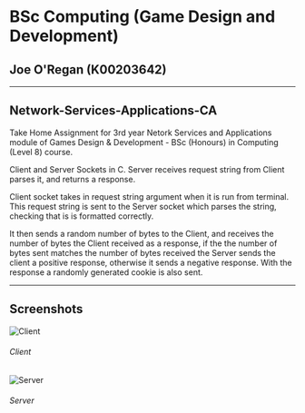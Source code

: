 # BSc Computing (Game Design and Development)
## Joe O'Regan (K00203642)

---

## Network-Services-Applications-CA

Take Home Assignment for 3rd year Netork Services and Applications module of 
Games Design & Development - BSc (Honours) in Computing (Level 8) course. 

Client and Server Sockets in C. Server receives request string from Client 
parses it, and returns a response.

Client socket takes in request string argument when it is run from terminal. 
This request string is sent to the Server socket which parses the string, 
checking that is is formatted correctly. 

It then sends a random number of bytes to the Client, and receives the number 
of bytes the Client received as a response, if the the number of bytes sent 
matches the number of bytes received the Server sends the client a positive 
response, otherwise it sends a negative response. With the response a randomly 
generated cookie is also sent.

---

## Screenshots


![Client](https://raw.githubusercontent.com/joeaoregan/LIT-Yr3-NetworkServicesAndApplications-CA-C-Sockets/master/Screenshots/20161124-Client.png "Client")
###### Client
![Server](https://raw.githubusercontent.com/joeaoregan/LIT-Yr3-NetworkServicesAndApplications-CA-C-Sockets/master/Screenshots/20161124-Server.png "Server")
###### Server